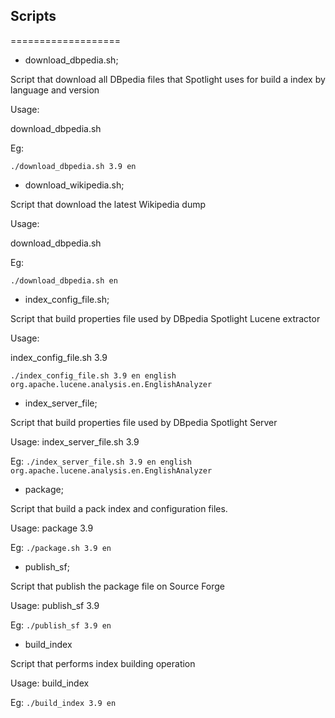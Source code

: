 
## Scripts
===================

* download_dbpedia.sh;

Script that download all DBpedia files that Spotlight uses for build a index by language and version

Usage: 

download_dbpedia.sh <version> <language code>

Eg:

`./download_dbpedia.sh 3.9 en`

* download_wikipedia.sh;

Script that download the latest Wikipedia dump

Usage:

download_dbpedia.sh <language code>

Eg:

`./download_dbpedia.sh en`


* index_config_file.sh;

Script that build properties file used by DBpedia Spotlight Lucene extractor

Usage:

index_config_file.sh 3.9 <language code> <language name>  <lucene analyzer class>

`./index_config_file.sh 3.9 en english org.apache.lucene.analysis.en.EnglishAnalyzer`


* index_server_file;

Script that build properties file used by DBpedia Spotlight Server

Usage:
index_server_file.sh 3.9 <language code> <language name>  <lucene analyzer class>

Eg:
`./index_server_file.sh 3.9 en english org.apache.lucene.analysis.en.EnglishAnalyzer`

* package;

Script that build a pack index and configuration files.

Usage:
package 3.9 <language code>

Eg:
`./package.sh 3.9 en `


* publish_sf;

Script that publish the package file on Source Forge

Usage:
publish_sf 3.9 <language code>

Eg:
`./publish_sf 3.9 en`


* build_index

Script that performs index building operation

Usage:
build_index <version> <language code>

Eg:
`./build_index 3.9 en `






